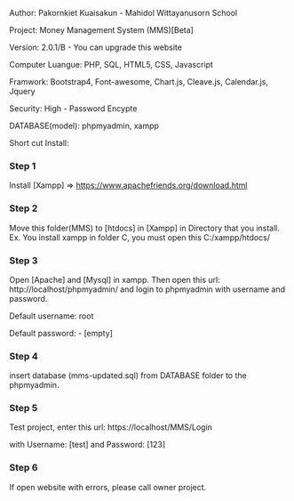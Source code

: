 Author: Pakornkiet Kuaisakun - Mahidol Wittayanusorn School

Project: Money Management System (MMS)[Beta]

Version: 2.0.1/B - You can upgrade this website

Computer Luangue: PHP, SQL, HTML5, CSS, Javascript

Framwork: Bootstrap4, Font-awesome, Chart.js, Cleave.js, Calendar.js, Jquery

Security: High - Password Encypte

DATABASE(model): phpmyadmin, xampp

Short cut Install:

### Step 1 ###
Install [Xampp] => https://www.apachefriends.org/download.html

### Step 2 ###
Move this folder(MMS) to [htdocs] in [Xampp] in Directory that you install.
Ex. You install xampp in folder C, you must open this C:/xampp/htdocs/

### Step 3 ###
Open [Apache] and [Mysql] in xampp.
Then open this url: http://localhost/phpmyadmin/ and login to phpmyadmin with username and password.

Default username: root

Default password:         - [empty]

### Step 4 ###
insert database (mms-updated.sql) from DATABASE folder to the phpmyadmin.

### Step 5 ###
Test project, enter this url: https://localhost/MMS/Login

with Username: [test] and Password: [123]

### Step 6 ###
If open website with errors, please call owner project.
